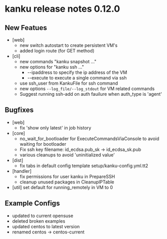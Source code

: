 # kanku release notes 0.12.0

## New Featues

* [web]
  * new switch autostart to create persistent VM's
  * added login route (for GET method)
* [cli]
  * new commands "kanku snapshot ..."
  * new options for "kanku ssh ..."
    * --ipaddress to specify the ip address of the VM
    * --execute to execute a single command via ssh
  * use ssh_user from KankuFile for ssh command
  * new options `--log_file/--log_stdout` for VM related commands
  * Suggest running ssh-add on auth fauilure when auth_type is 'agent'


## Bugfixes

* [web]
  * fix 'show only latest' in job history
* [core]
  * no_wait_for_bootloader for ExecuteCommandsViaConsole to avoid waiting for bootloader
  * Fix ssh key filename: id_ecdsa.pub_sk -> id_ecdsa_sk.pub
  * various cleanups to avoid 'uninitialized value'
* [dist]
  * fix tabs in default config template setup/kanku-config.yml.tt2
* [handler]
  * fix permissions for user kanku in PrepareSSH
  * cleanup unused packages in CleanupIPTable
* [util] set default for running_remotely in VM to 0


## Example Configs

* updated to current opensuse
* deleted broken examples
* updated centos to latest version
* renamed centos -> centos-current

